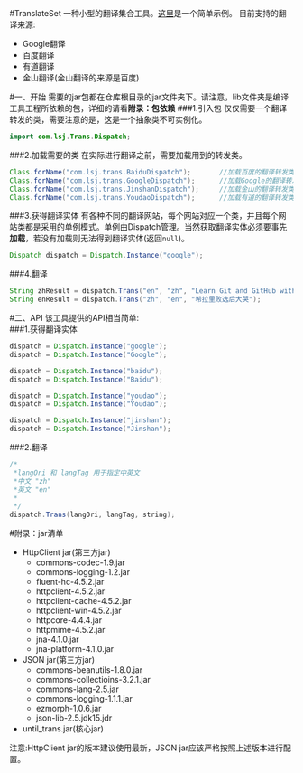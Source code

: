 #TranslateSet
一种小型的翻译集合工具。[这里](https://github.com/lsj9383/TranslateSet/blob/master/src/Demo/Main.java)是一个简单示例。
目前支持的翻译来源:
* Google翻译
* 百度翻译
* 有道翻译
* 金山翻译(金山翻译的来源是百度)

#一、开始
需要的jar包都在仓库根目录的jar文件夹下。请注意，lib文件夹是编译工具工程所依赖的包，详细的请看**附录：包依赖**
###1.引入包
仅仅需要一个翻译转发的类，需要注意的是，这是一个抽象类不可实例化。
```java
import com.lsj.Trans.Dispatch;
```

###2.加载需要的类
在实际进行翻译之前，需要加载用到的转发类。
```java
Class.forName("com.lsj.trans.BaiduDispatch");		//加载百度的翻译转发类
Class.forName("com.lsj.trans.GoogleDispatch");		//加载Google的翻译转发类
Class.forName("com.lsj.trans.JinshanDispatch");		//加载金山的翻译转发类
Class.forName("com.lsj.trans.YoudaoDispatch");		//加载有道的翻译转发类
```

###3.获得翻译实体
有各种不同的翻译网站，每个网站对应一个类，并且每个网站类都是采用的单例模式。单例由Dispatch管理。当然获取翻译实体必须要事先**加载**，若没有加载则无法得到翻译实体(返回`null`)。
```java
Dispatch dispatch = Dispatch.Instance("google");
```

###4.翻译
```java
String zhResult = dispatch.Trans("en", "zh", "Learn Git and GitHub without any code!");		//英文翻译为中文
String enResult = dispatch.Trans("zh", "en", "希拉里败选后大哭");							//中文翻译为英文
```

#二、API
该工具提供的API相当简单:<br>
###1.获得翻译实体
```JAVA
dispatch = Dispatch.Instance("google");
dispatch = Dispatch.Instance("Google");

dispatch = Dispatch.Instance("baidu");
dispatch = Dispatch.Instance("Baidu");

dispatch = Dispatch.Instance("youdao");
dispatch = Dispatch.Instance("Youdao");

dispatch = Dispatch.Instance("jinshan");
dispatch = Dispatch.Instance("Jinshan");
```

###2.翻译
```JAVA
/*
 *langOri 和 langTag 用于指定中英文
 *中文 "zh"
 *英文 "en"
 *
 */
dispatch.Trans(langOri, langTag, string);
```

#附录：jar清单
* HttpClient jar(第三方jar)
	* commons-codec-1.9.jar
	* commons-logging-1.2.jar
	* fluent-hc-4.5.2.jar
	* httpclient-4.5.2.jar
	* httpclient-cache-4.5.2.jar
	* httpclient-win-4.5.2.jar
	* httpcore-4.4.4.jar
	* httpmime-4.5.2.jar
	* jna-4.1.0.jar
	* jna-platform-4.1.0.jar
* JSON jar(第三方jar)
	* commons-beanutils-1.8.0.jar
	* commons-collectioins-3.2.1.jar
	* commons-lang-2.5.jar
	* commons-logging-1.1.1.jar
	* ezmorph-1.0.6.jar
	* json-lib-2.5.jdk15.jdr
* until_trans.jar(核心jar)

注意:HttpClient jar的版本建议使用最新，JSON jar应该严格按照上述版本进行配置。